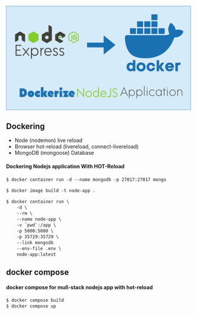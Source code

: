 
![dockarize-nodejs-application.png](https://github.com/JavaScriptForEverything/dockerizing-nodejs-application/blob/main/public/images/dockarize-nodejs-application.png)



## Dockering 

- Node (nodemon) live reload
- Browser hot-reload (livereload, connect-livereload)
- MongoDB (mongoose) Database


#### Dockering Nodejs application With HOT-Reload

```
$ docker container run -d --name mongodb -p 27017:27017 mongo
```

```
$ docker image build -t node-app .
```

```
$ docker container run \
	-d \
	--rm \
	--name node-app \
	-v `pwd`:/app \
	-p 5000:5000 \
	-p 35729:35729 \
	--link mongodb
	--env-file .env \
	node-app:latest
```


## docker compose 
#### docker compose for mull-stack nodejs app with hot-reload

```
$ docker compose build
$ docker compose up
```
